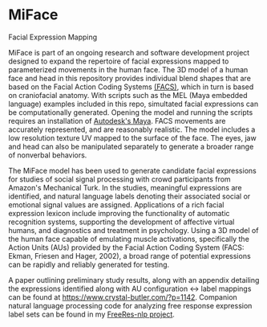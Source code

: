 # MiFace
Facial Expression Mapping

MiFace is part of an ongoing research and software development project designed to expand the repertoire of facial expressions mapped to parameterized movements in the human face. The 3D model of a human face and head in this repository provides individual blend shapes that are based on the Facial Action Coding Systems [(FACS)](https://www.paulekman.com/product/facs-manual/), which in turn is based on craniofacial anatomy. With scripts such as the MEL (Maya embedded language) examples included in this repo, simultated facial expressions can be computationally generated. Opening the model and running the scripts requires an installation of [Autodesk's Maya](https://www.autodesk.com/products/maya/overview). FACS movements are accurately represented, and are reasonably realistic. The model includes a low resolution texture UV mapped to the surface of the face. The eyes, jaw and head can also be manipulated separately to generate a broader range of nonverbal behaviors.

The MiFace model has been used to generate candidate facial expressions for studies of social signal processing with crowd participants from Amazon's Mechanical Turk. In the studies, meaningful expressions are identified, and natural language labels denoting their associated social or emotional signal values are assigned. Applications of a rich facial expression lexicon include improving the functionality of automatic recognition systems, supporting the development of affective virtual humans, and diagnostics and treatment in psychology. Using a 3D model of the human face capable of emulating muscle activations, specifically the Action Units (AUs) provided by the Facial Action Coding System (FACS: Ekman, Friesen and Hager, 2002), a broad range of potential expressions can be rapidly and reliably generated for testing.

A paper outlining preliminary study results, along with an appendix detailing the expressions identified along with AU configuration <-> label mappings can be found at https://www.crystal-butler.com/?p=1142. Companion natural language processing code for analyzing free response expression label sets can be found in my [FreeRes-nlp project](https://github.com/crystal-butler/FreeRes-nlp).
